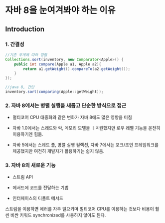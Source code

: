 # 자바 8을 눈여겨봐야 하는 이유

## Introduction

### 1. 간결성

```java
//기존 무게에 따라 정렬
Collections.sort(inventory, new Comparator<Apple>() {
    public int compare(Apple a1, Apple a2){
        return a1.getWeight().compareTo(a2.getWeight());
    }
});
```

```java
//java 8, 간단
inventory.sort(comparing(Apple::getWeight));
```

### 2. 자바 8에서는 병렬 실행을 새롭고 단순한 방식으로 접근

- 멀티코어 CPU 대중화와 같은 변화가 자바 8에도 많은 영향을 미침

- 자바 1.0에서는 스레드와 락, 메모리 모델을 ㅣㅈ원했지만 로우 레벨 기능을 온전히 이용하기엔 힘듦.

- 자바 5에서는 스레드 풀, 병렬 실행 컬렉션, 자바 7에서는 포크/조인 프레임워크를 제공했지만 여전히 개발자가 활용하기는 쉽지 않음.

### 3. 자바 8의 새로운 기능

- 스트림 API

- 메서드에 코드를 전달하는 기법

- 인터페이스의 디폴트 메서드

스트림을 이용하면 에러를 자주 일으키며 멀티코어 CPU를 이용하는 것보다 비용이 훨씬 비싼 키워드 synchronized를 사용하지 않아도 된다.
